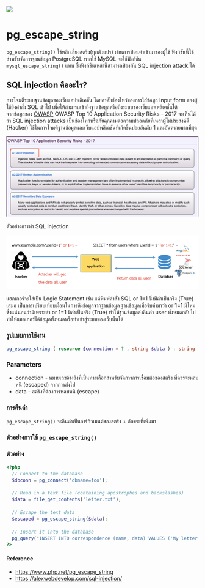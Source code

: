 ![](images/day7.png)

# pg_escape_string
`pg_escape_string()` ใช้หลีกเลี่ยงสตริง(ทุกตัวแปร) ผ่านการป้อนค่าเข้ามาของผู้ใช้ ฟังก์ชันนี้ใช้สำหรับจัดการฐานข้อมูล PostgreSQL หากใช้ MySQL จะใช้ฟังก์ชัน `mysql_escape_string()` แทน ซึ่งฟังก์ชันเหล่านี้สามารถป้องกัน SQL injection attack ได้

## SQL injection คืออะไร?
การโจมตีระบบฐานข้อมูลของเว็บแอปพลิเคชั่น โดยอาศัยช่องโหว่ของการใส่ข้อมูล Input form ของผู้ใช้ยิงคำสั่ง SQL เข้าไป เพื่อให้สามารถเข้าถึงฐานข้อมูลหรือถึงระบบของเว็บแอพพลิเคชั่นได้   
จากข้อมูลของ [OWASP](https://owasp.org/www-project-top-ten/2017/) OWASP Top 10 Application Security Risks - 2017 จะเห็นได้ว่า SQL injection attacks เป็นช่องโหว่หรือภัยคุกคามต่อความปลอดภัยที่เหล่าผู้ไม่ประสงค์ดี (Hacker) ใช้ในการโจมตีฐานข้อมูลและเว็บแอปพลิเคชันที่เกิดขึ้นบ่อยอันดับ 1 และอันตรายมากที่สุด

![](images/day7-1.png)

ตัวอย่างการทำ SQL injection

![](images/day7-2.png)

แฮกเกอร์จะใส่เป็น Logic Statement เช่น แค่พิมพ์คำสั่ง SQL or 1=1 ซึ่งมีค่าเป็นจริง (True) เสมอ เป็นการเปรียบเทียบเงื่อนในการดึงข้อมูลจากฐานข้อมูล ฐานข้อมูลเมื่อรับค่ามาว่า or 1=1 มีไหม ซึ่งแน่นอนว่ามีเพราะค่า or 1=1 มีค่าเป็นจริง (True) ทำให้ฐานข้อมูลส่งคืนค่า user ทั้งหมดกลับไป ทำให้แฮกเกอร์ได้ข้อมูลทั้งหมดหรือทำเข้าสู่ระบบของเว็บนั้นได้


### รูปแบบการใช้งาน

```php 
pg_escape_string ( resource $connection = ? , string $data ) : string
```

### Parameters 

- connection - หมายเลขอ้างอิงที่เป็นทางเลือกสำหรับจัดการการเชื่อมต่อของสตริง ที่ควรจะหลบหนี (escaped) จากการส่งไป
- data - สตริงที่ต้องการหลบหนี (escape)

### การคืนค่า

`pg_escape_string()` จะคืนค่าเป็นอาร์กิวเมนต์ของสตริง + อักขระที่เพิ่มมา

### ตัวอย่างการใช้ `pg_escape_string()`

### ตัวอย่าง

```php 
<?php 
  // Connect to the database
  $dbconn = pg_connect('dbname=foo');
  
  // Read in a text file (containing apostrophes and backslashes)
  $data = file_get_contents('letter.txt');
  
  // Escape the text data
  $escaped = pg_escape_string($data);
  
  // Insert it into the database
  pg_query("INSERT INTO correspondence (name, data) VALUES ('My letter', '{$escaped}')");
?>
```

#### Reference
- https://www.php.net/pg_escape_string
- https://alexwebdevelop.com/sql-injection/
